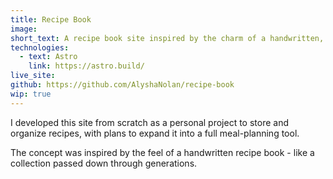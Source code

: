 ```yaml
---
title: Recipe Book
image: 
short_text: A recipe book site inspired by the charm of a handwritten, generational recipe collection
technologies:
  - text: Astro
    link: https://astro.build/
live_site:
github: https://github.com/AlyshaNolan/recipe-book
wip: true
---
```


I developed this site from scratch as a personal project to store and organize recipes, with plans to expand it into a full meal-planning tool.

The concept was inspired by the feel of a handwritten recipe book - like a collection passed down through generations.